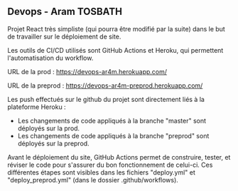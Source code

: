 ## Devops - Aram TOSBATH

Projet React très simpliste (qui pourra être modifié par la suite) dans le but de travailler sur le déploiement de site.

Les outils de CI/CD utilisés sont GitHub Actions et Heroku, qui permettent l'automatisation du workflow.

URL de la prod : https://devops-ar4m.herokuapp.com/

URL de la preprod : https://devops-ar4m-preprod.herokuapp.com/

Les push effectués sur le github du projet sont directement liés à la plateforme Heroku :
- Les changements de code appliqués à la branche "master" sont déployés sur la prod.
- Les changements de code appliqués à la branche "preprod" sont déployés sur la preprod.

Avant le déploiement du site, GitHub Actions permet de construire, tester, et réviser le code pour s'assurer du bon fonctionnement de celui-ci.
Ces différentes étapes sont visibles dans les fichiers "deploy.yml" et "deploy_preprod.yml" (dans le dossier .github/workflows).
